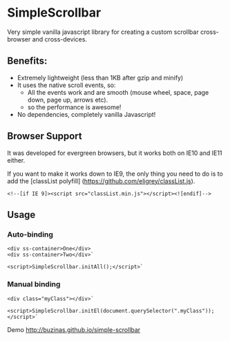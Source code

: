 # SimpleScrollbar
Very simple vanilla javascript library for creating a custom scrollbar cross-browser and cross-devices.

## Benefits:

- Extremely lightweight (less than 1KB after gzip and minify)
- It uses the native scroll events, so:
  - All the events work and are smooth (mouse wheel, space, page down, page up, arrows etc).
  - so the performance is awesome!
- No dependencies, completely vanilla Javascript!

## Browser Support

It was developed for evergreen browsers, but it works both on IE10 and IE11 either.

If you want to make it works down to IE9, the only thing you need to do is to add the [classList polyfill] (https://github.com/eligrey/classList.js).

    <!--[if IE 9]><script src="classList.min.js"></script><![endif]-->

## Usage
### Auto-binding
    <div ss-container>One</div>
    <div ss-container>Two</div>`

    <script>SimpleScrollbar.initAll();</script>`

### Manual binding
    <div class="myClass"></div>`

    <script>SimpleScrollbar.initEl(document.querySelector(".myClass"));</script>`

Demo http://buzinas.github.io/simple-scrollbar
